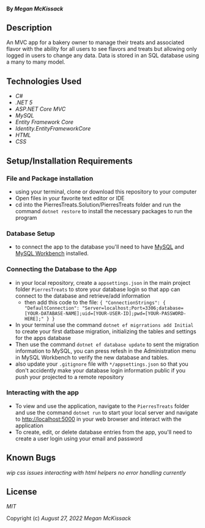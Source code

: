 #### By _**Megan McKissack**_

## Description

An MVC app for a bakery owner to manage their treats and associated flavor with the ability for all users to see flavors and treats but allowing only logged in users to change any data. Data is stored in an SQL database using a many to many model.

## Technologies Used

- _C#_
- _.NET 5_
- _ASP.NET Core MVC_
- _MySQL_
- _Entity Framework Core_
- _Identity.EntityFrameworkCore_
- _HTML_
- _CSS_


## Setup/Installation Requirements

### File and Package installation

- using your terminal, clone or download this repository to your computer
- Open files in your favorite text editor or IDE
- cd into the PierresTreats.Solution/PierresTreats folder and run the command `dotnet restore` to install the necessary packages to run the program

### Database Setup

- to connect the app to the database you'll need to have [MySQL](https://dev.mysql.com/doc/mysql-installation-excerpt/5.7/en/) and [MySQL Workbench](https://www.mysql.com/products/workbench/) installed.

### Connecting the Database to the App

- in your local repository, create a `appsettings.json` in the main project folder `PierresTreats` to store your database login so that app can connect to the database and retrieve/add information
  - then add this code to the file:
    `{ "ConnectionStrings": { "DefaultConnection": "Server=localhost;Port=3306;database=[YOUR-DATABASE-NAME];uid=[YOUR-USER-ID];pwd=[YOUR-PASSWORD-HERE];" } }`
- In your terminal use the command `dotnet ef migrrations add Initial` to create your first datbase migration, initializing the tables and settings for the apps database
- Then use the command `dotnet ef database update` to sent the migration information to MySQL, you can press refesh in the Administration menu in MySQL Workbench to verify the new database and tables.
- also update your `.gitignore` file with `*/appsettings.json` so that you don't accidently make your database login information public if you push your projected to a remote repository


### Interacting with the app

- To view and use the application, navigate to the `PierresTreats` folder and use the command `dotnet run` to start your local server and navigate to [http://localhost:5000](http://localhost:5000) in your web browser and interact with the application
- To create, edit, or delete database entries from the app, you'll need to create a user login using your email and password

## Known Bugs

_wip css issues interacting with html helpers_
_no error handling currently_

## License

_MIT_

Copyright (c) _August 27, 2022_ _Megan McKissack_
